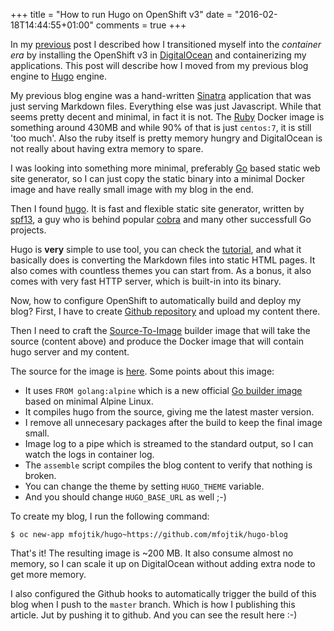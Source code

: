 +++
title = "How to run Hugo on OpenShift v3"
date = "2016-02-18T14:44:55+01:00"
comments = true
+++

In my [previous](http://mfojtik.im/post/openshift-v3-digitalocean/) post I
described how I transitioned myself into the *container era* by installing the
OpenShift v3 in [DigitalOcean](http://digitalocean.com) and containerizing my
applications. This post will describe how I moved from my previous blog engine
to [Hugo](http://gohugo.io/) engine.

My previous blog engine was a hand-written [Sinatra](http://sinatrarb.com)
application that was just serving Markdown files. Everything else was just
Javascript. While that seems pretty decent and minimal, in fact it is not. The
[Ruby](https://github.com/openshift/sti-ruby) Docker image is something around
430MB and while 90% of that is just `centos:7`, it is still 'too much'. Also the
ruby itself is pretty memory hungry and DigitalOcean is not really about having
extra memory to spare.

I was looking into something more minimal, preferably [Go](https://golang.org/)
based static web site generator, so I can just copy the static binary into a
minimal Docker image and have really small image with my blog in the end.

Then I found [hugo](http://gohugo.io/). It is fast and flexible static site
generator, written by [spf13](http://spf13.com/), a guy who is behind popular
[cobra](https://github.com/spf13/cobra) and many other successfull Go projects.

Hugo is **very** simple to use tool, you can check the
[tutorial](http://gohugo.io/overview/quickstart/), and what it basically does is
converting the Markdown files into static HTML pages. It also comes with
countless themes you can start from.  As a bonus, it also comes with very fast
HTTP server, which is built-in into its binary.

Now, how to configure OpenShift to automatically build and deploy my blog?
First, I have to create [Github
repository](https://github.com/mfojtik/hugo-blog) and upload my content there.

Then I need to craft the
[Source-To-Image](https://github.com/openshift/source-to-image) builder image
that will take the source (content above) and produce the Docker image that will
contain hugo server and my content.

The source for the image is [here](https://github.com/mfojtik/sti-hugo).
Some points about this image:

* It uses `FROM golang:alpine` which is a new official [Go builder image](https://hub.docker.com/_/golang/) based on minimal Alpine Linux.
* It compiles hugo from the source, giving me the latest master version.
* I remove all unnecesary packages after the build to keep the final image small.
* Image log to a pipe which is streamed to the standard output, so I can watch the logs in container log.
* The `assemble` script compiles the blog content to verify that nothing is broken.
* You can change the theme by setting `HUGO_THEME` variable.
* And you should change `HUGO_BASE_URL` as well ;-)

To create my blog, I run the following command:

```
$ oc new-app mfojtik/hugo~https://github.com/mfojtik/hugo-blog
```

That's it! The resulting image is ~200 MB. It also consume almost no memory, so
I can scale it up on DigitalOcean without adding extra node to get more memory.

I also configured the Github hooks to automatically trigger the build of this
blog when I push to the `master` branch. Which is how I publishing this article.
Jut by pushing it to github. And you can see the result here :-)
